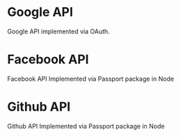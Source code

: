 # Google API
Google API implemented via OAuth.


# Facebook API
Facebook API Implemented via Passport package in Node

# Github API
Github API Implemented via Passport package in Node
